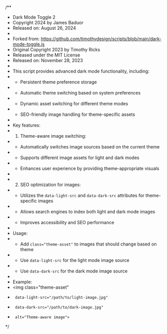 /**
 * Dark Mode Toggle 2
 * Copyright 2024 by James Baduor
 * Released on: August 26, 2024
 * 
 * Forked from: https://github.com/timothydesign/scripts/blob/main/dark-mode-toggle.js
 * Original Copyright 2023 by Timothy Ricks
 * Released under the MIT License
 * Released on: November 28, 2023
 *
 * This script provides advanced dark mode functionality, including:
 * - Persistent theme preference storage
 * - Automatic theme switching based on system preferences
 * - Dynamic asset switching for different theme modes
 * - SEO-friendly image handling for theme-specific assets
 *
 * Key features:
 * 1. Theme-aware image switching:
 *    - Automatically switches image sources based on the current theme
 *    - Supports different image assets for light and dark modes
 *    - Enhances user experience by providing theme-appropriate visuals
 *
 * 2. SEO optimization for images:
 *    - Utilizes the `data-light-src` and `data-dark-src` attributes for theme-specific images
 *    - Allows search engines to index both light and dark mode images
 *    - Improves accessibility and SEO performance
 *
 * Usage:
 * - Add `class="theme-asset"` to images that should change based on theme
 * - Use `data-light-src` for the light mode image source
 * - Use `data-dark-src` for the dark mode image source
 * 
 * Example:
 * <img class="theme-asset" 
 *      data-light-src="/path/to/light-image.jpg" 
 *      data-dark-src="/path/to/dark-image.jpg" 
 *      alt="Theme-aware image">
 */
